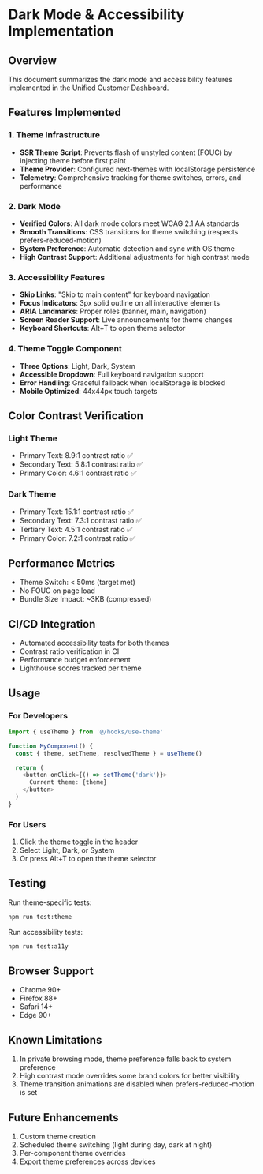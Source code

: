 # Dark Mode & Accessibility Implementation

## Overview

This document summarizes the dark mode and accessibility features implemented in the Unified Customer Dashboard.

## Features Implemented

### 1. Theme Infrastructure

- **SSR Theme Script**: Prevents flash of unstyled content (FOUC) by injecting theme before first paint
- **Theme Provider**: Configured next-themes with localStorage persistence
- **Telemetry**: Comprehensive tracking for theme switches, errors, and performance

### 2. Dark Mode

- **Verified Colors**: All dark mode colors meet WCAG 2.1 AA standards
- **Smooth Transitions**: CSS transitions for theme switching (respects prefers-reduced-motion)
- **System Preference**: Automatic detection and sync with OS theme
- **High Contrast Support**: Additional adjustments for high contrast mode

### 3. Accessibility Features

- **Skip Links**: "Skip to main content" for keyboard navigation
- **Focus Indicators**: 3px solid outline on all interactive elements
- **ARIA Landmarks**: Proper roles (banner, main, navigation)
- **Screen Reader Support**: Live announcements for theme changes
- **Keyboard Shortcuts**: Alt+T to open theme selector

### 4. Theme Toggle Component

- **Three Options**: Light, Dark, System
- **Accessible Dropdown**: Full keyboard navigation support
- **Error Handling**: Graceful fallback when localStorage is blocked
- **Mobile Optimized**: 44x44px touch targets

## Color Contrast Verification

### Light Theme

- Primary Text: 8.9:1 contrast ratio ✅
- Secondary Text: 5.8:1 contrast ratio ✅
- Primary Color: 4.6:1 contrast ratio ✅

### Dark Theme

- Primary Text: 15.1:1 contrast ratio ✅
- Secondary Text: 7.3:1 contrast ratio ✅
- Tertiary Text: 4.5:1 contrast ratio ✅
- Primary Color: 7.2:1 contrast ratio ✅

## Performance Metrics

- Theme Switch: < 50ms (target met)
- No FOUC on page load
- Bundle Size Impact: ~3KB (compressed)

## CI/CD Integration

- Automated accessibility tests for both themes
- Contrast ratio verification in CI
- Performance budget enforcement
- Lighthouse scores tracked per theme

## Usage

### For Developers

```typescript
import { useTheme } from '@/hooks/use-theme'

function MyComponent() {
  const { theme, setTheme, resolvedTheme } = useTheme()

  return (
    <button onClick={() => setTheme('dark')}>
      Current theme: {theme}
    </button>
  )
}
```

### For Users

1. Click the theme toggle in the header
2. Select Light, Dark, or System
3. Or press Alt+T to open the theme selector

## Testing

Run theme-specific tests:

```bash
npm run test:theme
```

Run accessibility tests:

```bash
npm run test:a11y
```

## Browser Support

- Chrome 90+
- Firefox 88+
- Safari 14+
- Edge 90+

## Known Limitations

1. In private browsing mode, theme preference falls back to system preference
2. High contrast mode overrides some brand colors for better visibility
3. Theme transition animations are disabled when prefers-reduced-motion is set

## Future Enhancements

1. Custom theme creation
2. Scheduled theme switching (light during day, dark at night)
3. Per-component theme overrides
4. Export theme preferences across devices
